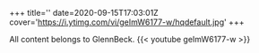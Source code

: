 +++
title=''
date=2020-09-15T17:03:01Z
cover='https://i.ytimg.com/vi/geImW6177-w/hqdefault.jpg'
+++

All content belongs to GlennBeck.
{{< youtube geImW6177-w >}}
